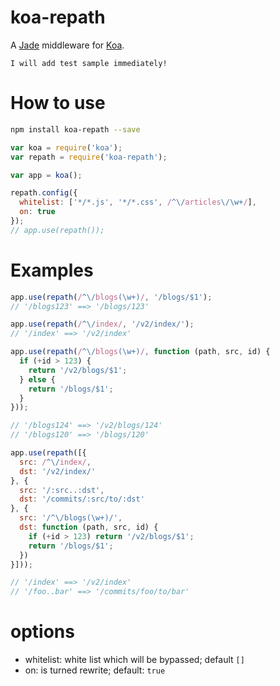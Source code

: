 # koa-repath

A [Jade](http://jade-lang.com/) middleware for [Koa](http://koajs.com/).

`I will add test sample immediately!`

# How to use

```bash
npm install koa-repath --save
```

```javascript
var koa = require('koa');
var repath = require('koa-repath');

var app = koa();

repath.config({
  whitelist: ['*/*.js', '*/*.css', /^\/articles\/\w+/],
  on: true
});
// app.use(repath());

```

# Examples

```javascript
app.use(repath(/^\/blogs(\w+)/, '/blogs/$1');
// '/blogs123' ==> '/blogs/123'

app.use(repath(/^\/index/, '/v2/index/');
// '/index' ==> '/v2/index'
```

```javascript
app.use(repath(/^\/blogs(\w+)/, function (path, src, id) {
  if (+id > 123) {
    return '/v2/blogs/$1';
  } else {
    return '/blogs/$1';
  }
}));

// '/blogs124' ==> '/v2/blogs/124'
// '/blogs120' ==> '/blogs/120'
```

```javascript
app.use(repath([{
  src: /^\/index/,
  dst: '/v2/index/'
}, {
  src: '/:src..:dst',
  dst: '/commits/:src/to/:dst'
}, {
  src: '/^\/blogs(\w+)/',
  dst: function (path, src, id) {
    if (+id > 123) return '/v2/blogs/$1';
    return '/blogs/$1';
  })
}]));

// '/index' ==> '/v2/index'
// '/foo..bar' ==> '/commits/foo/to/bar'
```

# options

- whitelist: white list which will be bypassed; default `[]`
- on: is turned rewrite; default: `true`


